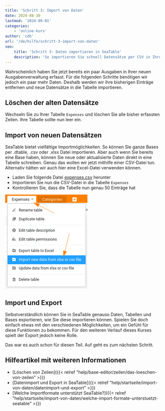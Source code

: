 ```yaml
---
title: 'Schritt 3: Import von Daten'
date: 2024-08-30
lastmod: '2024-09-01'
categories:
    - 'online-kurs'
author: 'cdb'
url: '/de/hilfe/schritt-3-import-von-daten'
seo:
    title: 'Schritt 3: Daten importieren in SeaTable'
    description: 'So importieren Sie schnell Datensätze per CSV in Ihre Ausgabenverwaltung mit SeaTable. Übersicht zu Format, Kontrolle, Export.'
---
```


Wahrscheinlich haben Sie jetzt bereits ein paar Ausgaben in Ihrer neuen Ausgabenverwaltung erfasst. Für die folgenden Schritte benötigen wir jedoch ein paar mehr Daten. Deshalb werden wir ihre bisherigen Einträge entfernen und neue Datensätze in die Tabelle importieren.

## Löschen der alten Datensätze

Wechseln Sie zu Ihrer Tabelle `Expenses` und löschen Sie alle bisher erfassten Zeilen. Ihre Tabelle sollte nun leer ein.

## Import von neuen Datensätzen

SeaTable bietet vielfältige Importmöglichkeiten. So können Sie ganze Bases per .dtable, .csv oder .xlsx Datei importieren. Aber auch wenn Sie bereits eine Base haben, können Sie neue oder aktualisierte Daten direkt in eine Tabelle schreiben. Genau das wollen wir jetzt mithilfe einer CSV-Datei tun. Alternativ hätten wir auch hier eine Excel-Datei verwenden können.

- Laden Sie folgende Datei [expenses.csv](/expenses.csv) herunter
- Importieren Sie nun die CSV-Datei in die Tabelle `Expenses`
- Kontrollieren Sie, dass die Tabelle nun genau 50 Einträge hat

![](images/level1-import-csv.png)

## Import und Export

Selbstverständlich können Sie in SeaTable genauso Daten, Tabellen und Bases exportieren, wie Sie diese importieren können. Spielen Sie doch einfach etwas mit den verschiedenen Möglichkeiten, um ein Gefühl für diese Funktionen zu bekommen. Für den weiteren Verlauf dieses Kurses spielt der Export jedoch keine Rolle.

Das war es auch schon für diesen Teil. Auf geht es zum nächsten Schritt.

## Hilfeartikel mit weiteren Informationen

- [Löschen von Zeilen]({{< relref "help/base-editor/zeilen/das-loeschen-von-zeilen" >}})
- [Datenimport und Export in SeaTable]({{< relref "help/startseite/import-von-daten/datenimport-und-export" >}})
- [Welche Importformate unterstützt SeaTable?]({{< relref "help/startseite/import-von-daten/welche-import-formate-unterstuetzt-seatable" >}})

